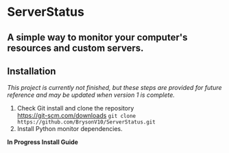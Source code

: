 ServerStatus    
============  

A simple way to monitor your computer's resources and custom servers.   
----   

## Installation
*This project is currently not finished, but these steps are provided for future reference and may be updated when version 1 is complete.*   
1. Check Git install and clone the repository   
https://git-scm.com/downloads
`git clone https://github.com/BrysonV10/ServerStatus.git`
2. Install Python monitor dependencies.



**In Progress Install Guide**
